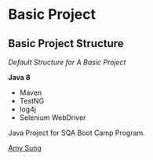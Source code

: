 # Basic Project
## Basic Project Structure

*Default Structure for A Basic Project*

**Java 8**

* Maven
* TestNG
* log4j
* Selenium WebDriver

Java Project for SQA Boot Camp Program. 

[Amy Sung](http://github.com/amysungit)